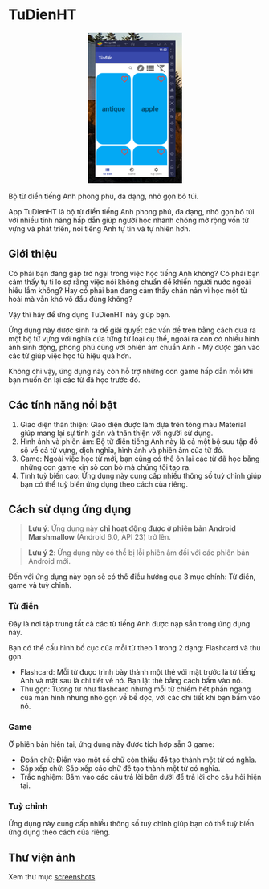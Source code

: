 # TuDienHT

<DIV ALIGN="CENTER">
  <IMG SRC="screenshots/Picture1.png" ALT="Giao diện chính" HEIGHT="300">
</DIV>

Bộ từ điển tiếng Anh phong phú, đa dạng, nhỏ gọn bỏ túi.

App TuDienHT là bộ từ điển tiếng Anh phong phú, đa dạng, nhỏ gọn bỏ túi với nhiều tính năng hấp dẫn giúp người học nhanh chóng mở rộng vốn từ vựng và phát triển, nói tiếng Anh tự tin và tự nhiên hơn.

## Giới thiệu
Có phải bạn đang gặp trở ngại trong việc học tiếng Anh không? Có phải bạn cảm thấy tự ti lo sợ rằng việc nói không chuẩn dễ khiến người nước ngoài hiểu lầm không? Hay có phải bạn đang cảm thấy chán nản vì học một từ hoài mà vẫn khó vô đầu đúng không?

Vậy thì hãy để ứng dụng TuDienHT này giúp bạn.

Ứng dụng này được sinh ra để giải quyết các vấn đề trên bằng cách đưa ra một bộ từ vựng với nghĩa của từng từ loại cụ thể, ngoài ra còn có nhiều hình ảnh sinh động, phong phú cùng với phiên âm chuẩn Anh - Mỹ được gán vào các từ giúp việc học từ hiệu quả hơn.

Không chỉ vậy, ứng dụng này còn hỗ trợ những con game hấp dẫn mỗi khi bạn muốn ôn lại các từ đã học trước đó.

## Các tính năng nổi bật
1. Giao diện thân thiện: Giao diện được làm dựa trên tông màu Material giúp mang lại sự tinh giản và thân thiện với người sử dụng.
2. Hình ảnh và phiên âm: Bộ từ điển tiếng Anh này là cả một bộ sưu tập đồ sộ về cả từ vựng, dịch nghĩa, hình ảnh và phiên âm của từ đó.
3. Game: Ngoài việc học từ mới, bạn cũng có thể ôn lại các từ đã học bằng những con game xịn sò con bò mà chúng tôi tạo ra.
4. Tính tuỳ biến cao: Ứng dụng này cung cấp nhiều thông số tuỳ chỉnh giúp bạn có thể tuỳ biến ứng dụng theo cách của riêng.

## Cách sử dụng ứng dụng
> **Lưu ý**: Ứng dụng này **chỉ hoạt động được ở phiên bản Android Marshmallow** (Android 6.0, API 23) trở lên.

> **Lưu ý 2**: Ứng dụng này có thể bị lỗi phiên âm đối với các phiên bản Android mới. 

Đến với ứng dụng này bạn sẽ có thể điều hướng qua 3 mục chính: Từ điển, game và tuỳ chỉnh.

### Từ điển
Đây là nơi tập trung tất cả các từ tiếng Anh được nạp sẵn trong ứng dụng này.

Bạn có thể cấu hình bố cục của mỗi từ theo 1 trong 2 dạng: Flashcard và thu gọn.
- Flashcard: Mỗi từ được trình bày thành một thẻ với mặt trước là từ tiếng Anh và mặt sau là chi tiết về nó. Bạn lật thẻ bằng cách bấm vào nó.
- Thu gọn: Tương tự như flashcard nhưng mỗi từ chiếm hết phần ngang của màn hình nhưng nhỏ gọn về bề dọc, với các chi tiết khi bạn bấm vào nó.

### Game
Ở phiên bản hiện tại, ứng dụng này được tích hợp sẵn 3 game:
- Đoán chữ: Điền vào một số chữ còn thiếu để tạo thành một từ có nghĩa.
- Sắp xếp chữ: Sắp xếp các chữ để tạo thành một từ có nghĩa.
- Trắc nghiệm: Bấm vào các câu trả lời bên dưới để trả lời cho câu hỏi hiện tại.

### Tuỳ chỉnh
Ứng dụng này cung cấp nhiều thông số tuỳ chỉnh giúp bạn có thể tuỳ biến ứng dụng theo cách của riêng.

## Thư viện ảnh
Xem thư mục [screenshots](screenshots)